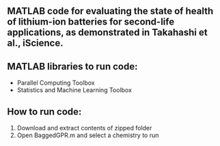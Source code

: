 ## MATLAB code for evaluating the state of health of lithium-ion batteries for second-life applications, as demonstrated in Takahashi et al., iScience.

## MATLAB libraries to run code:
* Parallel Computing Toolbox
* Statistics and Machine Learning Toolbox

## How to run code:

1. Download and extract contents of zipped folder
2. Open BaggedGPR.m and select a chemistry to run

